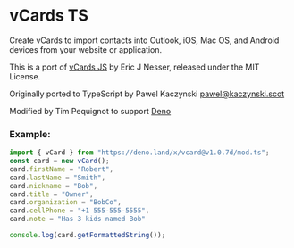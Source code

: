 vCards TS
=====
Create vCards to import contacts into Outlook, iOS, Mac OS, and Android devices from your website or application.

This is a port of [vCards JS](https://github.com/enesser/vCards-js) by Eric J Nesser, released under the MIT License.

Originally ported to TypeScript by Pawel Kaczynski <pawel@kaczynski.scot>

Modified by Tim Pequignot to support [Deno](https://deno.land/)

### Example:

```ts
import { vCard } from "https://deno.land/x/vcard@v1.0.7d/mod.ts";
const card = new vCard();
card.firstName = "Robert",
card.lastName = "Smith",
card.nickname = "Bob",
card.title = "Owner",
card.organization = "BobCo",
card.cellPhone = "+1 555-555-5555",
card.note = "Has 3 kids named Bob"

console.log(card.getFormattedString());
```
